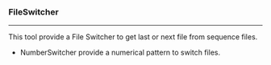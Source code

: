 ### FileSwitcher
---

This tool provide a File Switcher to get last or next file from sequence files.

* NumberSwitcher provide a numerical pattern to switch files.
